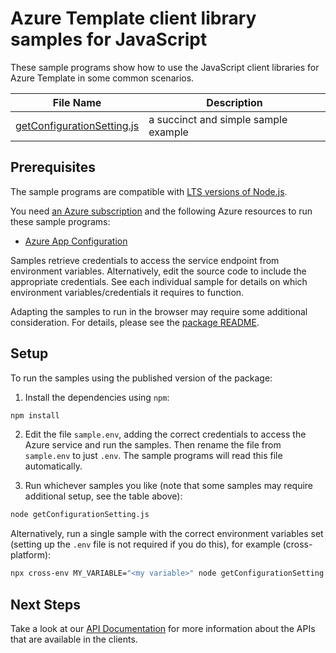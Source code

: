 # Azure Template client library samples for JavaScript

These sample programs show how to use the JavaScript client libraries for Azure Template in some common scenarios.

| **File Name**                                         | **Description**                      |
| ----------------------------------------------------- | ------------------------------------ |
| [getConfigurationSetting.js][getconfigurationsetting] | a succinct and simple sample example |

## Prerequisites

The sample programs are compatible with [LTS versions of Node.js](https://github.com/nodejs/release#release-schedule).

You need [an Azure subscription][freesub] and the following Azure resources to run these sample programs:

- [Azure App Configuration][createinstance_azureappconfiguration]

Samples retrieve credentials to access the service endpoint from environment variables. Alternatively, edit the source code to include the appropriate credentials. See each individual sample for details on which environment variables/credentials it requires to function.

Adapting the samples to run in the browser may require some additional consideration. For details, please see the [package README][package].

## Setup

To run the samples using the published version of the package:

1. Install the dependencies using `npm`:

```bash
npm install
```

2. Edit the file `sample.env`, adding the correct credentials to access the Azure service and run the samples. Then rename the file from `sample.env` to just `.env`. The sample programs will read this file automatically.

3. Run whichever samples you like (note that some samples may require additional setup, see the table above):

```bash
node getConfigurationSetting.js
```

Alternatively, run a single sample with the correct environment variables set (setting up the `.env` file is not required if you do this), for example (cross-platform):

```bash
npx cross-env MY_VARIABLE="<my variable>" node getConfigurationSetting.js
```

## Next Steps

Take a look at our [API Documentation][apiref] for more information about the APIs that are available in the clients.

[getconfigurationsetting]: https://github.com/Azure/azure-sdk-for-js/blob/main/common/tools/dev-tool/test/samples/files/expectations/simple/javascript/getConfigurationSetting.js
[apiref]: https://docs.microsoft.com/javascript/api/
[freesub]: https://azure.microsoft.com/free/
[createinstance_azureappconfiguration]: https://docs.microsoft.com/azure/azure-app-configuration/
[package]: https://github.com/Azure/azure-sdk-for-js/tree/main/common/tools/dev-tool/README.md